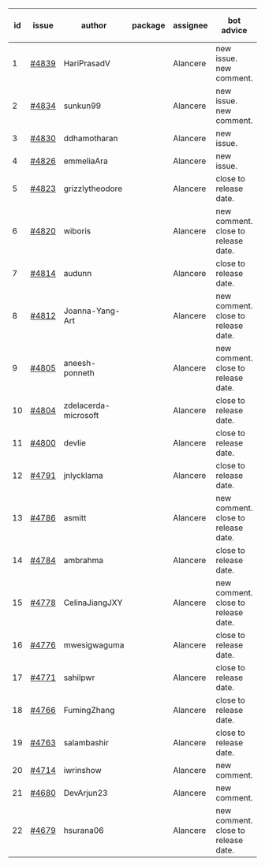 | id | issue | author | package | assignee | bot advice | created date of issue | target release date | date from target |
| ------ | ------ | ------ | ------ | ------ | ------ | ------ | ------ | :-----: |
| 1 | [#4839](https://github.com/Azure/sdk-release-request/issues/4839) | HariPrasadV |  | Alancere | new issue. new comment. | 12-18 | 01-26 |  |
| 2 | [#4834](https://github.com/Azure/sdk-release-request/issues/4834) | sunkun99 |  | Alancere | new issue. new comment. | 12-15 | 01-26 |  |
| 3 | [#4830](https://github.com/Azure/sdk-release-request/issues/4830) | ddhamotharan |  | Alancere | new issue. | 12-12 | 01-26 |  |
| 4 | [#4826](https://github.com/Azure/sdk-release-request/issues/4826) | emmeliaAra |  | Alancere | new issue. | 12-11 | 01-26 |  |
| 5 | [#4823](https://github.com/Azure/sdk-release-request/issues/4823) | grizzlytheodore |  | Alancere | close to release date.  | 12-06 | 12-22 | 2 |
| 6 | [#4820](https://github.com/Azure/sdk-release-request/issues/4820) | wiboris |  | Alancere | new comment. close to release date.  | 12-05 | 12-22 | 2 |
| 7 | [#4814](https://github.com/Azure/sdk-release-request/issues/4814) | audunn |  | Alancere | close to release date.  | 12-04 | 12-22 | 2 |
| 8 | [#4812](https://github.com/Azure/sdk-release-request/issues/4812) | Joanna-Yang-Art |  | Alancere | new comment. close to release date.  | 12-04 | 12-22 | 2 |
| 9 | [#4805](https://github.com/Azure/sdk-release-request/issues/4805) | aneesh-ponneth |  | Alancere | new comment. close to release date.  | 11-29 | 12-22 | 2 |
| 10 | [#4804](https://github.com/Azure/sdk-release-request/issues/4804) | zdelacerda-microsoft |  | Alancere | close to release date.  | 11-29 | 12-22 | 2 |
| 11 | [#4800](https://github.com/Azure/sdk-release-request/issues/4800) | devlie |  | Alancere | close to release date.  | 11-29 | 12-22 | 2 |
| 12 | [#4791](https://github.com/Azure/sdk-release-request/issues/4791) | jnlycklama |  | Alancere | close to release date.  | 11-28 | 12-22 | 2 |
| 13 | [#4786](https://github.com/Azure/sdk-release-request/issues/4786) | asmitt |  | Alancere | new comment. close to release date.  | 11-28 | 12-22 | 2 |
| 14 | [#4784](https://github.com/Azure/sdk-release-request/issues/4784) | ambrahma |  | Alancere | close to release date.  | 11-27 | 12-22 | 2 |
| 15 | [#4778](https://github.com/Azure/sdk-release-request/issues/4778) | CelinaJiangJXY |  | Alancere | new comment. close to release date.  | 11-22 | 12-22 | 2 |
| 16 | [#4776](https://github.com/Azure/sdk-release-request/issues/4776) | mwesigwaguma |  | Alancere | close to release date.  | 11-21 | 12-22 | 2 |
| 17 | [#4771](https://github.com/Azure/sdk-release-request/issues/4771) | sahilpwr |  | Alancere | close to release date.  | 11-16 | 12-22 | 2 |
| 18 | [#4766](https://github.com/Azure/sdk-release-request/issues/4766) | FumingZhang |  | Alancere | close to release date.  | 11-15 | 12-22 | 2 |
| 19 | [#4763](https://github.com/Azure/sdk-release-request/issues/4763) | salambashir |  | Alancere | close to release date.  | 11-13 | 12-22 | 2 |
| 20 | [#4714](https://github.com/Azure/sdk-release-request/issues/4714) | iwrinshow |  | Alancere | new comment. | 11-06 | 11-24 |  |
| 21 | [#4680](https://github.com/Azure/sdk-release-request/issues/4680) | DevArjun23 |  | Alancere | new comment. | 10-24 | 01-26 |  |
| 22 | [#4679](https://github.com/Azure/sdk-release-request/issues/4679) | hsurana06 |  | Alancere | new comment. close to release date.  | 10-23 | 12-22 | 2 |
